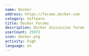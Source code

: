 ```yaml
---
name: Docker
address: https://forums.docker.com
category: Software
title: Docker Forums
description: Docker discussion forum
userCount: 25972
icon: docker.png
activity: high
language: en
---
```

